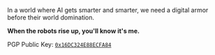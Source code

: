 In a world where AI gets smarter and smarter, we need a digital armor before their world domination.

**When the robots rise up, you'll know it's me.**

PGP Public Key: [`0x16DC324E88ECFA84`](https://keyserver.ubuntu.com/pks/lookup?op=get&search=0x16dc324e88ecfa84)
